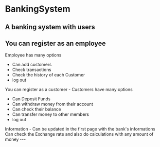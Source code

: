 # BankingSystem
A banking system with users
-
You can register as an employee
-
Employee has many options
<ul>
   <li>Can add customers</li>
   <li>Check transactions</li>
   <li>Check the history of each Customer</li>
   <li>log out</li>
  </ul>
  You can register as a customer
-
Customers have many options
  <ul>
   <li>Can Deposit Funds</li>
   <li>Can withdraw money from their account</li>
   <li>Can check their balance</li>
  <li>Can transfer money to other members</li>
   <li>log out</li>
  </ul>
  Information
  -
  Can be updated in the first page with the bank's informations 
  Can check the Exchange rate and also do calculations with any amount of money
  ---
